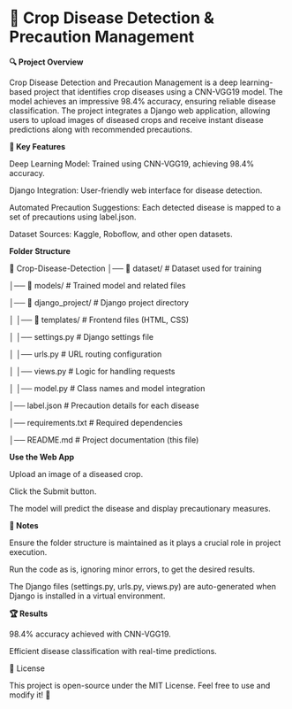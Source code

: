 # 🌱 Crop Disease Detection & Precaution Management

**🔍 Project Overview**

Crop Disease Detection and Precaution Management is a deep learning-based project that identifies crop diseases using a CNN-VGG19 model. The model achieves an impressive 98.4% accuracy, ensuring reliable disease classification. The project integrates a Django web application, allowing users to upload images of diseased crops and receive instant disease predictions along with recommended precautions.

**🚀 Key Features**

Deep Learning Model: Trained using CNN-VGG19, achieving 98.4% accuracy.

Django Integration: User-friendly web interface for disease detection.

Automated Precaution Suggestions: Each detected disease is mapped to a set of precautions using label.json.

Dataset Sources: Kaggle, Roboflow, and other open datasets.

**Folder Structure**

📂 Crop-Disease-Detection
│── 📂 dataset/                 # Dataset used for training

│── 📂 models/                  # Trained model and related files

│── 📂 django_project/           # Django project directory

│   │── 📂 templates/            # Frontend files (HTML, CSS)

│   │── settings.py              # Django settings file

│   │── urls.py                  # URL routing configuration

│   │── views.py                 # Logic for handling requests

│   │── model.py                 # Class names and model integration

│── label.json                   # Precaution details for each disease

│── requirements.txt              # Required dependencies

│── README.md                     # Project documentation (this file)

**Use the Web App**

Upload an image of a diseased crop.

Click the Submit button.

The model will predict the disease and display precautionary measures.

**📌 Notes**

Ensure the folder structure is maintained as it plays a crucial role in project execution.

Run the code as is, ignoring minor errors, to get the desired results.

The Django files (settings.py, urls.py, views.py) are auto-generated when Django is installed in a virtual environment.

**🏆 Results**

98.4% accuracy achieved with CNN-VGG19.

Efficient disease classification with real-time predictions.

📜 License

This project is open-source under the MIT License. Feel free to use and
modify it! 🚀

